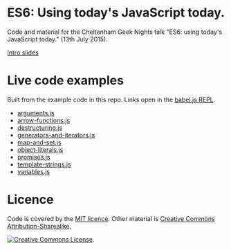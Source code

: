 # ES6: Using today's JavaScript today.
Code and material for the Cheltenham Geek Nights talk "ES6: using today's JavaScript today." (13th July 2015).

[Intro slides](https://slides.com/joews/es6-todays-javascript)

# Live code examples
Built from the example code in this repo. Links open in the [babel.js REPL](https://babeljs.io/repl/).

* <a href="https://babeljs.io/repl/#?experimental=true&evaluate=true&loose=false&spec=false&code=%2F%2F%0A%2F%2F%20Function%20arguments%0A%2F%2F%0A%0A%2F%2F%0A%2F%2F%20Default%20arguments%0A%2F%2F%0A%0A%2F%2F%20Defaults%20are%20used%20when%20the%20argument%20in%20that%20position%20is%20missing%20or%20explicitly%20undefined.%0Afunction%20greet(greeting%3D%22Hello%22)%20%7B%0A%20%20console.log(greeting)%3B%0A%7D%0A%0Agreet()%3B%0Agreet(undefined)%3B%0Agreet(%22Hi!%22)%0A%0A%2F%2F%20Arguments%20are%20evaluated%20at%20runtime%2C%20unlike%20Python.%20You'll%20always%20get%20a%20new%20Date%20here.%0Afunction%20friendlyTime(greeting%3D%22Hello%22%2C%20date%3Dnew%20Date())%20%7B%0A%20%20console.log(%60%24%7Bgreeting%7D%2C%20it's%20%24%7Bdate%7D'%60)%3B%0A%7D%0A%0AfriendlyTime()%0AsetTimeout(friendlyTime%2C%201000)%3B%0A%0A%2F%2F%20The%20order%20doesn't%20matter%0Afunction%20greetSomebody(greeting%3D%22Hello%22%2C%20name)%20%7B%0A%20%20console.log(%60%24%7Bgreeting%7D%20%24%7Bname%7D%60)%3B%0A%7D%0A%0AgreetSomebody(undefined%2C%20'Freda')%3B%0A%0A%0A%2F%2F%0A%2F%2F%20Spread%20and%20rest...%0A%2F%2F%20Convert%20between%20series%20of%20values%20like%20A%2C%20B%2C%20C%20%2C%20and%20arrays%20like%20%5BA%2C%20B%2C%20C%5D.%20They%20provide%0A%2F%2F%20%20better%20alternatives%20to%20two%20common%20ES5%20patterns%20-%20the%20%60arguments%60%20object%20and%20using%0A%2F%2F%20%20Function.prototype.apply%20to%20pass%20an%20array%20as%20all%20function%20arguments.%0A%2F%2F%0A%2F%2F%20https%3A%2F%2Fdeveloper.mozilla.org%2Fen%2Fdocs%2FWeb%2FJavaScript%2FReference%2FFunctions%2Frest_parameters%0A%2F%2F%20https%3A%2F%2Fdeveloper.mozilla.org%2Fen-US%2Fdocs%2FWeb%2FJavaScript%2FReference%2FOperators%2FSpread_operator%0A%2F%2F%0A%0A%2F%2F%20rest%20parameters%20-%20gather%20remaining%20arguments%20into%20an%20array%0A%2F%2F%20eliminates%20most%20uses%20of%20the%20old%20arguments%20object.%0A%0A%2F%2F%20Call%20with%20any%20number%20of%20arguments%2C%20which%20are%20gathered%20into%20an%20array%20called%20%60values%60.%0A%2F%2F%20It%20is%20slightly%20different%20from%20%60arguments%60%3A%0A%2F%2F%20%3E%20it%20is%20a%20real%20array%2C%20not%20an%20%22array-like%20object%22%0A%2F%2F%20%3E%20it%20contains%20only%20unnamed%20arguments%0A%2F%2F%20%3E%20it%20doesn't%20have%20extra%20fields%20like%20%60callee%60%0Afunction%20min(...values)%20%7B%0A%20%20return%20values.reduce((current%2C%20smallest)%20%3D%3E%20current%20%3C%20smallest%20%3F%20current%20%3A%20smallest)%3B%0A%7D%0A%0Aconsole.log(min(30%2C%20-2%2C%204%2C%200%2C%207))%3B%0A%0A%2F%2F%20spread%20operator%0A%2F%2F%20Use%20an%20array%20(or%20iterable%20object)%20where%20a%20list%20of%20values%20is%20expected%0A%2F%2F%20Often%20better%20than%20Function.prototype.apply.%0Avar%20smallNumbers%20%3D%20%5B2%2C%204%2C%208%5D%3B%0Avar%20moreNumbers%20%3D%20%5B...smallNumbers%2C%2016%2C%2032%2C%2064%5D%3B%0A%0Aconsole.log(moreNumbers)%3B%0A%0A%2F%2F%20Math.max%20takes%20a%20variable%20number%20of%20arguments.%0Avar%20max%20%3D%20Math.max(...moreNumbers)%3B%0Aconsole.log(max)%3B%20%2F%2F%2064%0A%0A%2F%2F%20ES5%20equivalent%20with%20apply%3A%0Avar%20alsoMax%20%3D%20Math.max.apply(null%2C%20moreNumbers)%3B%0Aconsole.log(alsoMax)%3B%0A%0A%2F%2F%20Example%3A%20recursive%20map%20with%20functional%20style%20list%20processing%0A%2F%2F%20No%20good%20for%20real%20use%20without%20tail%20call%20optimisation!%0A%2F%2F%20From%20Reginald%20Braithwaite%20-%20http%3A%2F%2Fraganwald.com%2F2015%2F02%2F02%2Fdestructuring.html%0A%2F%2F%20-%20highly%20recommended%20article%0Afunction%20mapWith(%5Bhead%2C%20...tail%5D%2C%20fn)%20%7B%0A%20%20return%20head%20%3D%3D%3D%20undefined%0A%20%20%20%20%3F%20%5B%5D%0A%20%20%20%20%3A%20%5Bfn(head)%2C%20...mapWith(tail%2C%20fn)%5D%3B%0A%7D%0A%0Avar%20powersOfThree%20%3D%20mapWith(%5B0%2C%201%2C%202%2C%203%2C%204%2C%205%2C%206%5D%2C%20x%20%3D%3E%20Math.pow(3%2C%20x))%3B%0Aconsole.log(powersOfThree)%0A">arguments.js</a>
* <a href="https://babeljs.io/repl/#?experimental=true&evaluate=true&loose=false&spec=false&code=%2F%2F%0A%2F%2F%20Arrow%20functions%0A%2F%2F%20ES2015%20has%20an%20arrow%20function%20syntax.%20The%20syntax%20is%20similar%20to%20Java%208%2C%20C%23%20and%20others.%0A%2F%2F%20They%20are%20sometimes%20called%20%22fat%20arrow%20functions%22%2C%20which%20is%20a%20nod%20to%20Coffeescript.%0A%2F%2F%0A%0A%2F%2F%0A%2F%2F%20Lexical%20this%3A%0A%2F%2F%20Arrow%20functions%20inherit%20%60this%60%20from%20the%20defining%20scope%2C%20so%20it%20doesn't%20keep%0A%2F%2F%20%20disappearing%20in%20callbacks.%20No%20more%20var%20self%20%3D%20this!%0A%2F%2F%0Avar%20o%20%3D%20%7B%0A%20%20prefix%3A%20'x_'%2C%0A%0A%20%20addPrefix%3A%20function(inputArray)%20%7B%0A%20%20%20%20%2F%2F%20%60this%60%20is%20inherited%20from%20the%20defining%20scope%20(where%20it%20is%20defined)%2C%0A%20%20%20%20%2F%2F%20%20rather%20than%20set%20dynamically%20(how%20it%20is%20called).%0A%20%20%20%20return%20inputArray.map((input)%20%3D%3E%20%7B%0A%20%20%20%20%20%20return%20this.prefix%20%2B%20input%3B%0A%20%20%20%20%7D)%0A%20%20%7D%2C%0A%0A%20%20%2F%2F%20Compare%20with%20%60function%60%20syntax%0A%20%20tryToAddPrefixWithFunction%3A%20function(inputArray)%20%7B%0A%20%20%20%20return%20inputArray.map(function%20(input)%20%7B%0A%20%20%20%20%20%20%2F%2F%20function%20is%20dynamically%20bound.%20There%20is%20no%20%60this%60%20here%2C%20so%20it%20uses%0A%20%20%20%20%20%20%2F%2F%20%20the%20default%20-%20the%20global%20object%20(%60window%60%20in%20the%20browser)%20in%20normal%0A%20%20%20%20%20%20%2F%2F%20%20mode%2C%20or%20%60undefined%60%20in%20strict%20mode.%20We're%20in%20strict%20mode%20here%2C%20so%0A%20%20%20%20%20%20%2F%2F%20%20we%20get%20%22Cannot%20read%20property%20'prefix'%20of%20undefined%22.%0A%20%20%20%20%20%20return%20this.prefix%20%2B%20input%3B%0A%20%20%20%20%7D)%0A%20%20%7D%0A%7D%0A%0A%0Aconsole.log(o.addPrefix(%5B1%2C%202%2C%203%5D))%3B%0Aconsole.log(o.tryToAddPrefixWithFunction(%5B1%2C%202%2C%203%5D))%3B%0A%0A%2F%2F%0A%2F%2F%20Statement%20or%20expression%20body%0A%2F%2F%0A%0A%2F%2F%20An%20arrow%20function%20body%20can%20be%20a%20statement%2C%20like%20a%20regular%20function%3A%0Avar%20getYear%20%3D%20()%20%3D%3E%20%7B%0A%20%20%2F%2F%20Unless%20you%20explicitly%20%60return%60%2C%20the%20return%20value%20is%20%60undefined%60.%0A%20%20return%20new%20Date().getFullYear()%3B%0A%7D%0A%0A%2F%2F%20It%20can%20also%20be%20an%20expression.%20Expression%20bodies%20don't%20need%20an%20explicit%20%60return%60%2C%0A%2F%2F%20%20because%20expressions%20always%20evaluate%20to%20something.%20They%20suit%20functional%20style%0A%2F%2F%20%20because%20expressions%20(usually)%20don't%20have%20side%20effects.%0A%2F%2F%20Expression-bodied%20arrow%20functions%20don't%20have%20braces%20around%20the%20body%3A%0Avar%20getMonth%20%3D%20()%20%3D%3E%20new%20Date.getMonth()%3B%0A%0A%2F%2F%20Arrow%20functions%20with%20a%20single%20argument%20can%20omit%20the%20parentheses%20around%20the%20argument%3A%0Avar%20squares%20%3D%20%5B1%2C%202%2C%203%2C%204%5D.map(x%20%3D%3E%20x%20*%20x)%3B%0A%0A%2F%2F%20You%20can%20return%20an%20object%20literal%20from%20an%20expression%20body%20by%20wrapping%20it%20in%20parentheses%3A%0Avar%20objectify%20%3D%20name%20%3D%3E%20(%7B%20name%3A%20name%20%20%7D)%3B%0A%0A%2F%2F%20Remember%20that%20expressions%20can%20be%20complex.%20Use%20with%20care!%0Avar%20wat%20%3D%20x%20%3D%3E%20x%20*%20((y)%20%3D%3E%20y%20%2F%202)(x)%20%2B%20x%20%2F%202%3B%0A">arrow-functions.js</a>
* <a href="https://babeljs.io/repl/#?experimental=true&evaluate=true&loose=false&spec=false&code=%2F%2F%0A%2F%2F%20Destructuring%0A%2F%2F%20Grab%20variables%20from%20parts%20of%20arrays%20and%20objects%20with%20pattern%20matching.%0A%2F%2Fhttps%3A%2F%2Fdeveloper.mozilla.org%2Fen-US%2Fdocs%2FWeb%2FJavaScript%2FReference%2FOperators%2FDestructuring_assignment%0A%2F%2F%0A%0A%2F%2F%0A%2F%2F%20Arrays%0A%2F%2F%0A%0A%2F%2F%20Simple%0A%2F%2F%20a%20%3D%201%2C%20b%20%3D%202%2C%20c%20%3D%203%0Avar%20%5Ba%2C%20b%2C%20c%5D%20%3D%20%5B1%2C%202%2C%203%5D%3B%0Aconsole.log(a%2C%20b%2C%20c)%3B%0A%0A%2F%2F%20Unassigned%20values%20are%20ignored%0A%2F%2F%20a%20%3D%204%2C%20b%20%3D%205%0A%5Ba%2C%20b%5D%20%3D%20%5B4%2C%205%2C%206%5D%3B%0Aconsole.log(a%2C%20b%2C%20c)%3B%0A%0A%2F%2F%20Gaps%20are%20OK%0A%2F%2F%20a%20%3D%207%2C%20c%20%3D%209%0A%5Ba%2C%20%2C%20c%5D%20%3D%20%5B7%2C%208%2C%209%5D%3B%0Aconsole.log(a%2C%20b%2C%20c)%3B%0A%0A%2F%2F%20Variables%20without%20a%20value%20are%20undefined%20-%20no%20errors%20here%0A%2F%2F%20a%20%3D%201%2C%20b%20%3D%20c%20%3D%20undefined%0A%5Ba%2C%20b%2C%20c%5D%20%3D%20%5B1%5D%3B%0Aconsole.log(a%2C%20b%2C%20c)%3B%0A%0A%2F%2F%20Default%20values%0A%5Ba%2C%20b%2C%20c%3D%22one%20million!%22%5D%20%3D%20%5B10%2C%201000%5D%3B%0Aconsole.log(a%2C%20b%2C%20c)%3B%0A%0A%2F%2F%20Gather%20remaining%20values%20into%20an%20array%20(...%20is%20the%20'rest'%20syntax)%0Avar%20rest%3B%0A%5Ba%2C%20b%2C%20...rest%5D%20%3D%20%5B%22%CE%B1%22%2C%20%22%CE%B2%22%2C%20%22%CE%B3%22%2C%20%22%CE%B4%22%2C%20%22%CE%B5%22%5D%3B%0Aconsole.log(a%2C%20b%2C%20rest)%3B%0A%0A%2F%2F%20Classic%20interview%20question%0A%2F%2F%20(no%20xors%20here)%0A%5Ba%2C%20b%5D%20%3D%20%5Bb%2C%20a%5D%0Aconsole.log(a%2C%20b)%3B%0A%0A%0A%2F%2F%0A%2F%2F%20Objects%0A%2F%2F%0A%0A%2F%2F%20The%20object%20syntax%20is%20a%20little%20more%20obtuse%0Avar%20ursaMajor%20%3D%20%7B%0A%20%20dubhe%3A%201.79%2C%0A%20%20merak%3A%202.37%2C%0A%20%20phecda%3A%202.44%0A%7D%0A%0Avar%20%7B%20dubhe%3A%20brightestMagnitude%20%7D%20%3D%20ursaMajor%3B%0Aconsole.log(brightestMagnitude)%3B%0A%0A%2F%2F%20...rest%20works%20here%20too%0Avar%20%7B%20phecda%3A%20dimmestMagnitude%2C%20...rest%20%7D%20%3D%20ursaMajor%3B%0Aconsole.log(dimmestMagnitude%2C%20rest)%3B%0A%0A%2F%2F%20Example%3A%20pulling%20useful%20values%20from%20navigation%20timing%20API%3A%0Avar%20%7B%0A%20%20loadEventStart%3A%20load%2C%0A%20%20domContentLoadedEventStart%3A%20ready%2C%0A%0A%20%20%2F%2F%20shorthand%20object%20keys%20work%20here%20too%0A%20%20domainLookupEnd%2C%0A%20%20domainLookupStart%2C%0A%7D%20%3D%20performance.timing%3B%0A%0Aconsole.log(%60The%20page%20loaded%20at%20%24%7Bload%7D.%20The%20DOM%20was%20ready%20ready%20at%20%24%7Bready%7D.%20DNS%20lookup%20took%20%24%7BdomainLookupEnd%20-%20domainLookupStart%7D%20ms.%60)%3B%0A">destructuring.js</a>
* <a href="https://babeljs.io/repl/#?experimental=true&evaluate=true&loose=false&spec=false&code=%2F%2F%0A%2F%2F%20The%20basics%20of%20Generators%2C%20Iterators%20and%20for...%20of%0A%2F%2F%0A%0A%2F%2F%20These%20examples%20barely%20scratch%20the%20surface%20of%20generators!%0A%2F%2F%20See%20http%3A%2F%2Fdavidwalsh.name%2Fes6-generators%0A%0A%2F%2F%20A%20concise%20syntax%20for%20lazily%20evaluated%20sequences.%0A%0A%2F%2F%20Generator%20functions%20have%20an%20asterisk%20right%20after%20%60function%60.%0A%2F%2F%20Use%20%60yield%60%20to%20output%20a%20value.%20Execution%20of%20the%20generator%20is%20%22paused%22%20immediately%0A%2F%2F%20%20after%20a%20call%20to%20%60yield%60%2C%20which%20has%20really%20powerful%20capabilities.%0Afunction*%20fibonacci%20()%20%7B%0A%20%20var%20prev%20%3D%200%2C%20curr%20%3D%201%3B%0A%20%20while(true)%20%7B%0A%20%20%20%20%5Bprev%2C%20curr%5D%20%3D%20%5Bcurr%2C%20curr%20%2B%20prev%5D%3B%0A%20%20%20%20yield%20curr%3B%0A%20%20%7D%0A%7D%0A%0A%2F%2F%20The%20output%20of%20calling%20a%20generator%20is%20an%20Iterator%20object.%0A%2F%2F%20We%20can%20call%20%60next%60%20repeatedly%20to%20get%20values%3A%0Avar%20iterator%20%3D%20fibonacci()%3B%0Aconsole.log(iterator.next())%3B%20%2F%2F%20%7B%22value%22%3A1%2C%22done%22%3Afalse%7D%0Aconsole.log(iterator.next())%3B%20%2F%2F%20%7B%22value%22%3A2%2C%22done%22%3Afalse%7D%0A%0Aconsole.log('-'.repeat(40))%3B%0A%0A%2F%2F%20Each%20return%20value%20from%20%60next%60%20has%20a%20value%20and%20done%20property.%0A%2F%2F%20We%20can%20use%20these%20to%20iterate%20over%20the%20generated%20values%0Avar%20sequence%20%3D%20fibonacci()%3B%0A%0A%2F%2F%20Note%20to%20self%3A%20disable%20babel%20REPL%20%22evaluate%22%20mode%20whilst%20writing%20this!%0Awhile(true)%20%7B%0A%20%20let%20result%20%3D%20sequence.next()%2C%0A%20%20%20%20%20%20value%20%3D%20result.value%3B%0A%0A%20%20if(result.done%20%7C%7C%20value%20%3E%2020)%20%7B%0A%20%20%20%20break%0A%20%20%7D%0A%0A%20%20console.log(value)%3B%0A%7D%0A%0Aconsole.log('-'.repeat(40))%3B%0A%0A%2F%2F%20That's%20a%20lot%20of%20boilerplate!%20Fortunately%20ES6%20introduces%20the%20for...%20of%20loop%2C%20which%20understands%20Iterators%3A%0Afor(let%20n%20of%20fibonacci())%20%7B%0A%20%20if(n%20%3E%20100)%20break%3B%0A%20%20console.log(n)%0A%7D%0A%0Aconsole.log('-'.repeat(40))%3B%0A%0A%0A%2F%2F%20Generators%20can%20return%20as%20well%20as%20yield.%20Returning%20indicates%20that%20the%20sequence%20is%20finished.%0A%2F%2F%20The%20*%20can%20also%20be%20attached%20to%20the%20function%20name%0Afunction%20*mersennePrimes()%20%7B%0A%20%20%2F%2F%20Marin%20Mersenne's%20original%20(1644)%20list%0A%20%20var%20primes%20%3D%20%5B2%2C%203%2C%205%2C%207%2C%2013%2C%2017%2C%2019%2C%2031%2C%2067%2C%20127%2C%20257%5D%3B%0A%0A%20%20%2F%2F%20for...%20of%20works%20on%20arrays%20(and%20more)%20as%20well%20as%20iterators.%0A%20%20%2F%2F%20It%20behaves%20like%20many%20people%20expect%20for...%20in%20to%20work%20over%20arrays.%0A%20%20for(let%20p%20of%20primes)%20%7B%0A%20%20%20%20yield%20p%3B%0A%20%20%7D%0A%0A%20%20%2F%2F%20The%20return%20value%20is%20discarded%20by%20for...%20of%20loops.%0A%20%20return%20null%3B%0A%7D%0A%0A%2F%2F%20We%20don't%20need%20an%20explicit%20break%20anymore%0Afor(let%20n%20of%20mersennePrimes())%20%7B%0A%20%20console.log(n)%0A%7D%0A%0Aconsole.log('-'.repeat(40))%3B%0A%0A%2F%2F%20Generators%20are%20just%20functions%2C%20so%20they%20can%20take%20arguments%0Afunction*%20letters(word)%20%7B%0A%20%20for(let%20letter%20of%20word.split(''))%20%7B%0A%20%20%20%20yield%20letter%3B%0A%20%20%7D%0A%0A%20%20return%20null%3B%0A%7D%0A%0A%2F%2F%20Call%20just%20like%20a%20regular%20function%0Afor(let%20letter%20of%20letters(%22generators!%22))%20%7B%0A%20%20console.log(letter)%3B%0A%7D%0A%0Aconsole.log('-'.repeat(40))%3B%0A%0A%2F%2F%20for...%20of%20is%20omnivorous%20-%20as%20well%20as%20iterators%20and%20arrays%2C%20it%20understands%20DOM%20collections%0A%2F%2F%20%20(and%20specially%20constructed%20objects)%0Afor(let%20paragraph%20of%20window.document.querySelectorAll('a'))%20%7B%0A%20%20console.log(paragraph.textContent)%3B%0A%7D%0A%0A%2F%2F%20There%20is%20an%20awful%20lot%20more%20to%20generators%20-%20yield%20can%20take%20a%20value%20as%20well%20as%20returning%20which%20enables%20coroutines%2C%0A%2F%2F%20%20C%23%20(and%20ES7)-style%20async%2Fawait%20style%20async%20flow%20control%20can%20be%20acheived%20by%20combining%20generators%20and%20promises.%0A%2F%2F%20I%20highly%20recommend%20the%20David%20Walsh%20blog%20series%20by%20Kyle%20Simpson%20-%20http%3A%2F%2Fdavidwalsh.name%2Fes6-generators%0A">generators-and-iterators.js</a>
* <a href="https://babeljs.io/repl/#?experimental=true&evaluate=true&loose=false&spec=false&code=%2F%2F%0A%2F%2F%20Map%2C%20Set%2C%20WeakMap%2C%20WeakSet%0A%2F%2F%0A%0A%2F%2F%20Very%20basic%20examples%2C%20since%20Map%20and%20Set%20are%20well-known%20datatypes%20in%20many%20languages.%0A%0A%2F%2F%20Map%0A%2F%2F%20https%3A%2F%2Fdeveloper.mozilla.org%2Fen-US%2Fdocs%2FWeb%2FJavaScript%2FReference%2FGlobal_Objects%2FMap%0A%0A%2F%2F%20Map%20is%20a%20simple%20key%2Fvalue%20type%20(dict%2C%20associative%20array%2C%20hashmap%20etc).%0A%2F%2F%20It's%20better%20than%20using%20an%20object%20literal%20because%20it%20doesn't%20look%20for%20properties%0A%2F%2F%20%20up%20the%20prototype%20chain%2C%20is%20safe%20from%20collisions%20with%20built-in%20property%20names%0A%2F%2F%20%20and%20it's%20easier%20to%20work%20out%20if%20a%20given%20property%20is%20in%20the%20map.%0Avar%20m%20%3D%20new%20Map()%3B%0Am.set('name'%2C%20'Joe')%3B%0Am.set('age'%2C%2029)%3B%0A%0A%2F%2F%20Keys%20can%20be%20objects%0Am.set(%7B%20'why%3F'%3A%20'not%20sure'%20%7D%2C%20'but%20it%20works')%3B%0A%0Am.delete('name')%3B%0Aconsole.log(m.size)%3B%0A%0A%2F%2F%20Plus%20other%20operations%20-%20see%20the%20docs.%0A%0A%2F%2F%0An%2F%2F%0A%2F%2F%20Promises%20-%20the%20basics%0A%2F%2F%0A%0A%2F%2F%20Promises%20are%20a%20way%20of%20controlling%20flow%20asynchronously.%0A%2F%2F%20They're%20a%20well-established%20pattern%20now%2C%20and%20quite%20complex%2C%20so%20I%20won't%20cover%20them%20in%20detail.%0A%2F%2F%20See%20http%3A%2F%2Fwww.html5rocks.com%2Fen%2Ftutorials%2Fes6%2Fpromises%2F%20for%20an%20intro%0A%0A%2F%2F%20Async%20functions%20-return-%20promises%20instead%20of%20-taking-%20callbacks%3A%0A%2F%2F%20queryServer((err%2C%20results)%20%3D%3E%20%7B%0A%2F%2F%20%20%20enrichResults((err%2C%20enriched)%20%3D%3E%20%7B%0A%2F%2F%20%20%20%20%20removeDuplicates((err%2C%20deduped)%20%3D%3E%20%7B%0A%2F%2F%20%20%20%20%20%20%20if(err)%20%7B%0A%2F%2F%20%20%20%20%20%20%20%20%20%2F%2F%20oh%20no!%0A%2F%2F%20%20%20%20%20%20%20%7D%20else%20%7B%0A%2F%2F%20%20%20%20%20%20%20%20%20%2F%2F%20Do%20something%20with%20deduped%20results!%0A%2F%2F%20%20%20%20%20%20%20%7D%0A%2F%2F%20%20%20%20%20%7D)%0A%2F%2F%20%20%20%7D)%0A%2F%2F%20%7D)%3B%0A%0A%2F%2F%20...%20becomes%20...%0A%2F%2F%20queryServer()%0A%2F%2F%20%20%20.then(results%20%3D%3E%20enrichResults(enriched))%0A%2F%2F%20%20%20.then(enriched%20%3D%3E%20removeDuplicates())%0A%2F%2F%20%20%20.then(deduped%20%3D%3E%20doSomething())%0A%2F%2F%20%20%20.catch(e%20%3D%3E%20%7B%0A%2F%2F%20%20%20%20%20%2F%2F%20Error%20handling%20from%20any%20stage%0A%2F%2F%20%20%20%7D)%0A%0A%2F%2F%20There%20are%20lots%20of%20Promise%20libraries%20in%20JavaScript%20already%20-%20they%20aren't%20a%20brand%20new%20feature%2C%0A%2F%2F%20%20but%20ES6%20brings%20native%20support.%20A%20lot%20of%20the%20time%20you%20will%20work%20with%20promises%20that%20are%20returned%20by%0A%2F%2F%20%20APIs%20(like%20the%20new%20DOM%20fetch%20API)%2C%20but%20they%20are%20easy%20to%20create.%0A%0A%2F%2F%20Example%3A%20Promise-ified%20delay%20function%0Afunction%20delay(millis)%20%7B%0A%20%20%2F%2F%20%22Resolve%22%20the%20promise%20for%20success%0A%20%20%2F%2F%20%22Reject%22%20for%20failure.%0A%20%20return%20new%20Promise((resolve%2C%20reject)%20%3D%3E%20%7B%0A%20%20%20%20setTimeout(()%20%3D%3E%7B%0A%20%20%20%20%20%20resolve(%60Waited%20%24%7Bmillis%7Dms%60)%3B%0A%20%20%20%20%7D%2C%20millis)%3B%0A%20%20%7D)%3B%0A%7D%0A%0Adelay(1000)%0A%20%20.then((result)%20%3D%3E%20console.log(%60%24%7Bresult%7D.%20About%20time!%60))%0A%20%20.catch(e%20%3D%3E%20console.log(e))%3B%0A%0A%2F%2F%20As%20well%20as%20avoiding%20a%20lot%20of%20the%20need%20for%20callbacks%2C%20Promises%20enable%20async%20flow%20control.%0A%2F%2F%20You%20can%20wait%20for%20several%20tasks%20to%20finish%20in%20parallel%3A%0A%2F%2F%20Promise.all(fetchUser()%2C%20fetchProducts())%0A%2F%2F%20%20%20.then((user%2C%20products)%20%3D%3E%20%7B%0A%2F%2F%20%20%20%20%20%2F%2F%20...%0A%2F%2F%20%20%20%7D)%0A%0A%2F%2F%20Or%20set%20of%20lots%20of%20tasks%2C%20and%20continue%20as%20soon%20as%20one%20of%20them%20returns%0A%2F%2F%20Promise.race(queryEastSector()%2C%20queryWestSector)%0A%2F%2F%20%20%20.then(eastOrWest%20%3D%3E%20%7B%0A%2F%2F%20%20%20%20%20%2F%2F%20...%0A%2F%2F%20%20%20%7D)%0A%0A%2F%2F%20Promises%20can%20be%20chained.%20Each%20promise%20%60then%60%20handler%20can%20return%20a%20value%20or%20a%20promise.%20If%20it's%20a%20simple%20value%2C%0A%2F%2F%20%20it%20will%20be%20transformed%20into%20an%20already-resolved%20Promise.%20The%20next%20step%20is%20called%20once%20that%20promise%20resolves.%0A%0A%2F%2F%20They%20have%20some%20really%20nice%20properties%20-%20they%20return%20the%20semantics%20of%20return%20and%20try%2Fcatch%2C%20and%20allow%20us%20to%0A%2F%2F%20%20think%20of%20synchronous%20and%20async%20values%20in%20the%20same%20way.%20It%20doesn't%20matter%20if%20our%20promise%20handlers%20return%0A%2F%2F%20%20values%20or%20promises.%20They%20do%20have%20a%20cost%2C%20though%20-%20they're%20complex%20and%20have%20a%20lot%20of%20subtleties.%20Libraries%0A%2F%2F%20%20like%20async%20may%20be%20a%20better%20fit%20for%20simple%20async%20flows.%0A%0A%2F%2F%20Like%20Generators%2C%20Promises%20could%20be%20a%20several%20hour-long%20tutorial%20by%20themselves%2C%0A%2F%2F%20so%20I'll%20leave%20it%20with%20a%20made%20up%20example%3A%20asynchronous%20pizza.%20Efficient%20async%20pizza.%0A%0A%2F%2F%20Imagine%20these%20return%20promises%0APromise.all(makeDough()%2C%20makeSauce()%2C%20prepareToppings()%2C%20heatOven())%0A%20%20.then((dough%2C%20sauce%2C%20toppings)%20%3D%3E%20%7B%0A%20%20%20%20%2F%2F%20Return%20a%20simple%20value%20or%20a%20promise%20-%20it%20doesn't%20matter!%0A%20%20%20%20return%20combineIngredients(dough%2C%20sauce%2C%20toppings)%3B%0A%20%20%7D)%0A%20%20.then(pizza%20%3D%3E%20%7B%0A%20%20%20%20return%20bakePizza()%3B%0A%20%20%7D)%0A%20%20.catch(e%20%3D%3E%20%7B%0A%20%20%20%20%2F%2F%20Something%20went%20wrong%2C%20but%20it%20probably%20still%20tastes%20good!%0A%20%20%7D)%0A%0A%0A%2F%2F%20Error%20handling%20is%20a%20gotcha%20-%20Promises%20can%20silently%20swallow%20uncaught%20errors%2C%20so%20always%20end%20chains%20in%20.catch.%2F%2F%20Set%0A%2F%2F%20https%3A%2F%2Fdeveloper.mozilla.org%2Fen-US%2Fdocs%2FWeb%2FJavaScript%2FReference%2FGlobal_Objects%2FSet%0A%2F%2F%0A%0A%2F%2F%20Set%20is%20also%20a%20well-known%20datatype.%20It%20contains%20a%20set%20of%20unique%20values%2C%20in%20no%20particular%20order.%0A%0A%2F%2F%20The%20constructor%20takes%20an%20iterable%20object%2C%20like%20for...%20of.%0Avar%20s%20%3D%20new%20Set(%5B1%2C%201%2C%202%2C%203%2C%205%2C%208%5D)%3B%0Aconsole.log(s)%3B%0Aconsole.log(s.has(1))%3B%0A%0A%2F%2F%0A%2F%2F%20Weak%20types%0A%2F%2F%20https%3A%2F%2Fdeveloper.mozilla.org%2Fen-US%2Fdocs%2FWeb%2FJavaScript%2FReference%2FGlobal_Objects%2FWeakMap%0A%2F%2F%20https%3A%2F%2Fdeveloper.mozilla.org%2Fen-US%2Fdocs%2FWeb%2FJavaScript%2FReference%2FGlobal_Objects%2FWeakSet%0A%0A%2F%2F%20These%20types%20maintain%20weak%20references%20to%20their%20members%20-%20if%20an%20object%20exists%20as%20a%20WeakMap%20key%20and%20has%20no%20other%0A%2F%2F%20%20references%2C%20it%20can%20be%20garbage%20collected.%20It's%20a%20useful%2C%20memory-leak%20free%20cache%20of%20side%20data.%0A%0A%2F%2F%20Their%20APIs%20are%20subsets%20of%20the%20%22full%22%20types%2C%20because%20some%20features%20(like%20iterating)%20would%20require%0A%2F%2F%20%20strong%20references.%0A">map-and-set.js</a>
* <a href="https://babeljs.io/repl/#?experimental=true&evaluate=true&loose=false&spec=false&code=%2F%2F%0A%2F%2F%20Improved%20Object%20literals%20-%20shorthand%20properties%0A%2F%2F%0Avar%20name%20%3D%20%22Joe%22%3B%0Avar%20key%20%3D%20%22interests%22%0A%0Avar%20o%20%3D%20%7B%0A%20%20%2F%2F%20shorthand%20for%20name%3A%20name%0A%20%20name%2C%0A%0A%20%20%2F%2F%20The%20function%20keyword%20is%20optional%0A%20%20%2F%2F%20You%20can't%20use%20arrow%20functions%20as%20methods%0A%20%20message()%20%7B%0A%20%20%20%20return%20%60%24%7Bthis.name%7D%20says%20hi!%60%0A%20%20%7D%2C%0A%0A%20%20%2F%2F%20Computed%20key%0A%20%20%5Bkey%5D%3A%20%5B%0A%20%20%20%20'coffee'%2C%0A%20%20%20%20'code'%2C%0A%20%20%20%20'cliches'%0A%20%20%5D%2C%0A%0A%20%20%2F%2F%20Computed%20keys%20can%20be%20any%20expression%20that%20evaluates%20to%20a%20string%0A%20%20%2F%2F%20You%20can't%20refer%20to%20%60this%60%2C%20because%20we're%20still%20building%20it!%0A%20%20%5BMath.random()%5D%3A%20'good%20luck%20finding%20this%20again'%2C%0A%7D%0A%0Aconsole.log(o)%3B%0A%0A%2F%2F%20Computed%20keys%20can%20be%20really%20useful%20for%20building%20nested%20objects%0A%2F%2F%20%20where%20we%20don't%20know%20all%20of%20the%20keys%20until%20runtime.%0A%2F%2F%20This%20example%20builds%20an%20ElasticSearch%20DSL-style%20query%20object.%0Afunction%20buildQuery(field%2C%20terms%2C%20operator)%20%7B%0A%20%20var%20opName%20%3D%20operator%20%3D%3D%3D%20'and'%20%3F%20'must'%20%3A%20'should'%3B%0A%0A%20%20return%20%7B%0A%20%20%20%20query%3A%20%7B%0A%20%20%20%20%20%20bool%3A%20%7B%0A%20%20%20%20%20%20%20%20%5BopName%5D%3A%20terms.map((term)%20%3D%3E%20(%7B%0A%20%20%20%20%20%20%20%20%20%20term%3A%20%7B%0A%20%20%20%20%20%20%20%20%20%20%20%20%5Bfield%5D%3A%20term%0A%20%20%20%20%20%20%20%20%20%20%7D%0A%20%20%20%20%20%20%20%20%7D))%0A%20%20%20%20%20%20%7D%0A%20%20%20%20%7D%0A%20%20%7D%0A%7D%0A%0Avar%20specificFilms%20%3D%20buildQuery('genres'%2C%20%5B'action'%2C%20'romance'%2C%20'nautical%20hijinks'%5D%2C%20'and')%3B%0A%0Aconsole.log(JSON.stringify(specificFilms%2C%20null%2C%202))%3B%0A%0A%0A%0A%0A%2F%2F%0A%2F%2F%20Improved%20Object%20literals%20-%20__proto__%20and%20super%0A%2F%2F%0A%0Avar%20base%20%3D%20%7B%0A%20%20name%3A%20'base'%2C%0A%20%20method()%20%7B%0A%20%20%20%20console.log(%60%3E%20I%20come%20from%20base.%20this%20is%20%24%7Bthis.name%7D.%60)%0A%20%20%7D%0A%7D%0A%0A%2F%2F%0A%2F%2F%20Use%20%60__proto__%60%20to%20set%20an%20object%20literal's%20prototype%20directly%0A%2F%2F%20Use%20%60super%60%20to%20delegate%20method%20calls%20up%20the%20prototype%20chain%2C%20bypassing%0A%2F%2F%20%20the%20object%20itself.%20%60this%60%20is%20maintained.%0A%2F%2F%0Avar%20o%20%3D%20%7B%0A%20%20__proto__%3A%20base%2C%0A%20%20name%3A%20'o'%2C%0A%20%20method()%20%7B%0A%20%20%20%20console.log(%60%3E%20I%20come%20from%20o.%20this%20is%20%24%7Bthis.name%7D%60)%3B%0A%0A%20%20%20%20%2F%2F%20Look%20up%20the%20prototype%20chain%20for%20a%20%60method%60%0A%20%20%20%20%2F%2F%20%20-%20implicitly%20equivalent%20to%20base.method.call(this)%0A%20%20%20%20super.method()%3B%0A%20%20%7D%0A%7D%0A%0Aconsole.log('Calling%20o.method%3A%20')%0Ao.method()%3B%0A%0Aconsole.log('Calling%20base.method%3A%20')%3B%0Abase.method()%3B%0A%0A%2F%2F%20You%20could%20create%20a%20completely%20bare%20object%20by%20setting%20a%20null%20prototype%3A%0Avar%20bare%20%3D%20%7B%20__proto__%3A%20null%20%7D%3B%0A%0Aconsole.log('bare.toString%3A%20')%3B%0Aconsole.log(%60%3E%20%24%7Bbare.toString%7D%60)%3B%0A">object-literals.js</a>
* <a href="https://babeljs.io/repl/#?experimental=true&evaluate=true&loose=false&spec=false&code=%2F%2F%0A%2F%2F%20Promises%20-%20the%20basics%0A%2F%2F%0A%0A%2F%2F%20Promises%20are%20a%20way%20of%20controlling%20flow%20asynchronously.%0A%2F%2F%20They're%20a%20well-established%20pattern%20now%2C%20and%20quite%20complex%2C%20so%20I%20won't%20cover%20them%20in%20detail.%0A%2F%2F%20See%20http%3A%2F%2Fwww.html5rocks.com%2Fen%2Ftutorials%2Fes6%2Fpromises%2F%20for%20an%20intro%0A%0A%2F%2F%20Async%20functions%20-return-%20promises%20instead%20of%20-taking-%20callbacks%3A%0A%2F%2F%20queryServer((err%2C%20results)%20%3D%3E%20%7B%0A%2F%2F%20%20%20enrichResults((err%2C%20enriched)%20%3D%3E%20%7B%0A%2F%2F%20%20%20%20%20removeDuplicates((err%2C%20deduped)%20%3D%3E%20%7B%0A%2F%2F%20%20%20%20%20%20%20if(err)%20%7B%0A%2F%2F%20%20%20%20%20%20%20%20%20%2F%2F%20oh%20no!%0A%2F%2F%20%20%20%20%20%20%20%7D%20else%20%7B%0A%2F%2F%20%20%20%20%20%20%20%20%20%2F%2F%20Do%20something%20with%20deduped%20results!%0A%2F%2F%20%20%20%20%20%20%20%7D%0A%2F%2F%20%20%20%20%20%7D)%0A%2F%2F%20%20%20%7D)%0A%2F%2F%20%7D)%3B%0A%0A%2F%2F%20...%20becomes%20...%0A%2F%2F%20queryServer()%0A%2F%2F%20%20%20.then(results%20%3D%3E%20enrichResults(enriched))%0A%2F%2F%20%20%20.then(enriched%20%3D%3E%20removeDuplicates())%0A%2F%2F%20%20%20.then(deduped%20%3D%3E%20doSomething())%0A%2F%2F%20%20%20.catch(e%20%3D%3E%20%7B%0A%2F%2F%20%20%20%20%20%2F%2F%20Error%20handling%20from%20any%20stage%0A%2F%2F%20%20%20%7D)%0A%0A%2F%2F%20There%20are%20lots%20of%20Promise%20libraries%20in%20JavaScript%20already%20-%20they%20aren't%20a%20brand%20new%20feature%2C%0A%2F%2F%20%20but%20ES6%20brings%20native%20support.%20A%20lot%20of%20the%20time%20you%20will%20work%20with%20promises%20that%20are%20returned%20by%0A%2F%2F%20%20APIs%20(like%20the%20new%20DOM%20fetch%20API)%2C%20but%20they%20are%20easy%20to%20create.%0A%0A%2F%2F%20Example%3A%20Promise-ified%20delay%20function%0Afunction%20delay(millis)%20%7B%0A%20%20%2F%2F%20%22Resolve%22%20the%20promise%20for%20success%0A%20%20%2F%2F%20%22Reject%22%20for%20failure.%0A%20%20return%20new%20Promise((resolve%2C%20reject)%20%3D%3E%20%7B%0A%20%20%20%20setTimeout(()%20%3D%3E%7B%0A%20%20%20%20%20%20resolve(%60Waited%20%24%7Bmillis%7Dms%60)%3B%0A%20%20%20%20%7D%2C%20millis)%3B%0A%20%20%7D)%3B%0A%7D%0A%0Adelay(1000)%0A%20%20.then((result)%20%3D%3E%20console.log(%60%24%7Bresult%7D.%20About%20time!%60))%0A%20%20.catch(e%20%3D%3E%20console.log(e))%3B%0A%0A%2F%2F%20As%20well%20as%20avoiding%20a%20lot%20of%20the%20need%20for%20callbacks%2C%20Promises%20enable%20async%20flow%20control.%0A%2F%2F%20You%20can%20wait%20for%20several%20tasks%20to%20finish%20in%20parallel%3A%0A%2F%2F%20Promise.all(fetchUser()%2C%20fetchProducts())%0A%2F%2F%20%20%20.then((user%2C%20products)%20%3D%3E%20%7B%0A%2F%2F%20%20%20%20%20%2F%2F%20...%0A%2F%2F%20%20%20%7D)%0A%0A%2F%2F%20Or%20set%20of%20lots%20of%20tasks%2C%20and%20continue%20as%20soon%20as%20one%20of%20them%20returns%0A%2F%2F%20Promise.race(queryEastSector()%2C%20queryWestSector)%0A%2F%2F%20%20%20.then(eastOrWest%20%3D%3E%20%7B%0A%2F%2F%20%20%20%20%20%2F%2F%20...%0A%2F%2F%20%20%20%7D)%0A%0A%2F%2F%20Promises%20can%20be%20chained.%20Each%20promise%20%60then%60%20handler%20can%20return%20a%20value%20or%20a%20promise.%20If%20it's%20a%20simple%20value%2C%0A%2F%2F%20%20it%20will%20be%20transformed%20into%20an%20already-resolved%20Promise.%20The%20next%20step%20is%20called%20once%20that%20promise%20resolves.%0A%0A%2F%2F%20They%20have%20some%20really%20nice%20properties%20-%20they%20return%20the%20semantics%20of%20return%20and%20try%2Fcatch%2C%20and%20allow%20us%20to%0A%2F%2F%20%20think%20of%20synchronous%20and%20async%20values%20in%20the%20same%20way.%20It%20doesn't%20matter%20if%20our%20promise%20handlers%20return%0A%2F%2F%20%20values%20or%20promises.%20They%20do%20have%20a%20cost%2C%20though%20-%20they're%20complex%20and%20have%20a%20lot%20of%20subtleties.%20Libraries%0A%2F%2F%20%20like%20async%20may%20be%20a%20better%20fit%20for%20simple%20async%20flows.%0A%0A%2F%2F%20Like%20Generators%2C%20Promises%20could%20be%20a%20several%20hour-long%20tutorial%20by%20themselves%2C%0A%2F%2F%20so%20I'll%20leave%20it%20with%20a%20made%20up%20example%3A%20asynchronous%20pizza.%20Efficient%20async%20pizza.%0A%0A%2F%2F%20Imagine%20these%20return%20promises%0APromise.all(makeDough()%2C%20makeSauce()%2C%20prepareToppings()%2C%20heatOven())%0A%20%20.then((dough%2C%20sauce%2C%20toppings)%20%3D%3E%20%7B%0A%20%20%20%20%2F%2F%20Return%20a%20simple%20value%20or%20a%20promise%20-%20it%20doesn't%20matter!%0A%20%20%20%20return%20combineIngredients(dough%2C%20sauce%2C%20toppings)%3B%0A%20%20%7D)%0A%20%20.then(pizza%20%3D%3E%20%7B%0A%20%20%20%20return%20bakePizza()%3B%0A%20%20%7D)%0A%20%20.catch(e%20%3D%3E%20%7B%0A%20%20%20%20%2F%2F%20Something%20went%20wrong%2C%20but%20it%20probably%20still%20tastes%20good!%0A%20%20%7D)%0A%0A%0A%2F%2F%20Error%20handling%20is%20a%20gotcha%20-%20Promises%20can%20silently%20swallow%20uncaught%20errors%2C%20so%20always%20end%20chains%20in%20.catch.%0A">promises.js</a>
* <a href="https://babeljs.io/repl/#?experimental=true&evaluate=true&loose=false&spec=false&code=%2F%2F%0A%2F%2F%20%22Template%20strings%22%20(aka%20string%20interpolation)%0A%2F%2F%0A%0A%2F%2F%20https%3A%2F%2Fdevelopers.google.com%2Fweb%2Fupdates%2F2015%2F01%2FES6-Template-Strings%3Fhl%3Den%0A%0A%2F%2F%0A%2F%2F%20Simple%20templates%0A%2F%2F%0A%0A%2F%2F%20Verbal%20sparring%20material%0Avar%20insults%20%3D%20%5B'punk'%2C%20'cheese-eating%20surrender%20monkey'%2C%20'rapscallion'%2C%20'carpetbagger'%2C%20'nincompoop'%5D%3B%0A%0A%2F%2F%20Use%20backticks%20and%20%24%7B%7D%20for%20interpolation%0Aconsole.log(%60Do%20you%20feel%20lucky%2C%20%24%7Binsults%5B0%5D%7D%3F%60)%3B%0A%0A%2F%2F%20The%20interpolated%20value%20can%20be%20more%20than%20a%20variable%20-%20you%20can%20use%20any%20expression.%0Aconsole.log(%60Do%20you%20feel%20lucky%2C%20%24%7B%20insults%5BMath.floor(Math.random()%20*%20insults.length)%5D%20%7D%3F%60)%3B%0A%0A%2F%2F%20Example%20-%20pluralise%20function%0A%2F%2F%20Note%20that%20the%20last%20default%20argument%20is%20allowed%20to%20refer%20to%20the%20first%20-%20nice!%0Afunction%20plural(count%2C%20singular%2C%20pluralForm%3D%60%24%7Bsingular%7Ds%60)%20%7B%0A%20%20return%20%60%24%7Bcount%7D%20%24%7Bcount%20%3D%3D%3D%201%20%3F%20singular%20%3A%20pluralForm%7D%60%3B%0A%7D%0A%0Aconsole.log(plural(1%2C%20'row'))%3B%0Aconsole.log(plural(2%2C%20'table'))%3B%0Aconsole.log(plural(3%2C%20'index'%2C%20'indices'))%3B%0A%0A%2F%2F%20Template%20strings%20are%20interchangable%20with%20regular%20string%20literals%20-%20they%20are%20both%0A%2F%2F%20%20constructors%20for%20String%20objects.%0Atypeof%20%22Your%20mother%20was%20a%20hampster%22%20%3D%3D%3D%20typeof%20%60Your%20father%20smelt%20of%20elderberries!%60%20%3D%3D%3D%20'string'%3B%20%2F%2F%20true%0A%0A%2F%2F%20Multiline%20strings%0A%2F%2F%20New%20lines%20are%20included%20literally%2C%20so%20the%20text%20starts%20immediately%20after%20the%20first%20backtick%0Avar%20ouch%20%3D%20%60A%20knave%3B%20a%20rascal%3B%20an%20eater%20of%20broken%20meats%3B%20a%0Abase%2C%20proud%2C%20shallow%2C%20beggarly%2C%20three-suited%2C%0Ahundred-pound%2C%20filthy%2C%20worsted-stocking%20knave%3B%20a%0Alily-livered%2C%20action-taking%20knave%2C%20a%20whoreson%2C%0Aglass-gazing%2C%20super-serviceable%20finical%20rogue%3B%0Aone-trunk-inheriting%20slave%3B%20one%20that%20wouldst%20be%20a%0Abawd%2C%20in%20way%20of%20good%20service%2C%20and%20art%20nothing%20but%0Athe%20composition%20of%20a%20knave%2C%20beggar%2C%20coward%2C%20pandar%2C%0Aand%20the%20son%20and%20heir%20of%20a%20mongrel%20bitch%3A%20one%20whom%20I%0Awill%20beat%20into%20clamorous%20whining%2C%20if%20thou%20deniest%0Athe%20least%20syllable%20of%20thy%20addition.%0A%60%0A%0Aconsole.log(ouch)%3B%0A%0A%2F%2F%20Side%20note%20-%20incredible%20hack%20to%20use%20multiline%20strings%20in%20ES5%20-%20https%3A%2F%2Fgithub.com%2Fsindresorhus%2Fmultiline)%0A%0A%2F%2F%0A%2F%2F%20Tagged%20templates%0A%2F%2F%0A%0A%2F%2F%20A%20%22tagged%22%20function%20is%20given%20the%20plain%20string%20chunks%20and%20interpolated%20fragments%0A%2F%2F%20It%20can%20produce%20any%20output%20it%20likes!%0A%0A%2F%2F%20This%20example%20uses%20the%20default%20template%20output.%20It's%20mainly%20meant%20for%20designing%20DSLs.%0Afunction%20echo(chunks%2C%20...values)%20%7B%0A%20%20console.log(chunks)%3B%0A%20%20console.log(values)%3B%0A%0A%20%20return%20chunks.map((chunk%2C%20i)%20%3D%3E%20chunk%20%2B%20(values%5Bi%5D%20%7C%7C%20'')).join('')%0A%7D%0A%0Avar%20name%20%3D%20%22Joe%22%3B%0A%0A%2F%2F%20Note%20%22echo%22%20right%20before%20the%20opening%20tick%0Aconsole.log(echo%60hello%20%24%7Bname%7D.%20Today%20is%20%24%7Bnew%20Date()%7D!%60)%0A">template-strings.js</a>
* <a href="https://babeljs.io/repl/#?experimental=true&evaluate=true&loose=false&spec=false&code=%2F%2F%0A%2F%2F%20Variables%2C%20constants%20and%20scope%0A%2F%2F%0A%0Avar%20name%20%3D%20'Anna'%3B%0Aconsole.log(name)%3B%0A%0A%2F%2F%20%60let%60%20is%20like%20var%2C%20but%20block%20scoped%20-%20only%20code%0A%2F%2F%20%20%20in%20the%20same%20block%20can%20use%20it.%0Aif(new%20Date().getFullYear()%20%3E%201970)%20%7B%0A%20%20let%20message%20%3D%20'All%20is%20present%20and%20correct'%0A%7D%20else%20%7B%0A%20%20let%20message%20%3D%20'epoch%20fail!'%3B%0A%7D%0A%0A%2F%2F%20Throws%20a%20%22message%20is%20not%20defined%22%20exception%2C%0A%2F%2F%20%20because%20message%20only%20exists%20inside%20the%20if%20and%20else%0A%2F%2F%20%20blocks.%0Aconsole.log(message)%3B%0A%0A%2F%2F%20Just%20like%20var%2C%20block-scoped%20variables%20hide%20outer-scoped%0A%2F%2F%20%20variables%20of%20the%20same%20name.%20Loop%20statements%20allow%20us%0A%2F%2F%20%20to%20put%20%60let%60%20in%20the%20init%20block.%0Afor(let%20name%20of%20%5B'Jim'%2C%20'Bob'%2C%20'Mia'%5D)%20%7B%0A%20%20%2F%2F%20The%20block-scoped%20%60name%60%0A%20%20console.log(name)%3B%0A%7D%0A%0A%2F%2F%20If%20we%20had%20used%20var%20name%20of...%2C%20name%20would%20be%20'Mia'.%0Aconsole.log(name)%3B%0A%0A%2F%2F%20Constants%20are...%20constant.%0Aconst%20canIChange%20%3D%20false%3B%0A%0A%2F%2F%20Uncommenting%20this%20line%20causes%20an%20exception%0A%2F%2F%20canIChange%20%3D%20true%3B%0A">variables.js</a>




# Licence
Code is covered by the [MIT licence](http://opensource.org/licenses/MIT). Other material is [Creative Commons Attribution-Sharealike](http://creativecommons.org/licenses/by-sa/4.0/).

[![Creative Commons License](https://i.creativecommons.org/l/by-sa/4.0/88x31.png "Creative Commons Attribution-ShareAlike 4.0 International License")](http://creativecommons.org/licenses/by-sa/4.0/).
